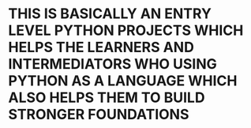 # THIS IS BASICALLY AN ENTRY LEVEL PYTHON PROJECTS WHICH HELPS THE LEARNERS AND INTERMEDIATORS WHO USING PYTHON AS A LANGUAGE WHICH ALSO HELPS THEM TO BUILD STRONGER FOUNDATIONS
